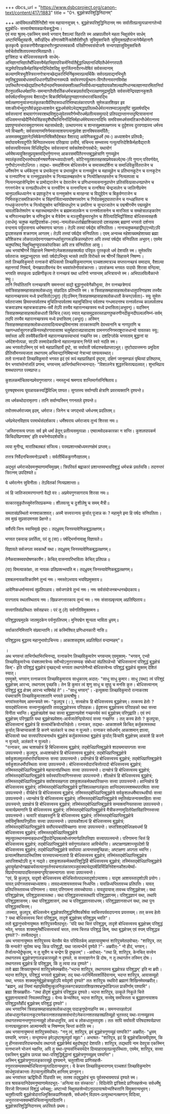 +++
dbcs_url = "https://www.dsbcproject.org/canon-text/content/417/1883"
title = "0१. बुद्धक्षेत्रपरिशुद्धिनिदानम्"

+++
आर्यविमलकीर्तिनिर्देशो नाम महायानसूत्रम्
१. बुद्धक्षेत्रपरिशुद्धिनिदानम्
नमः सर्वातीतप्रत्युत्पन्नानागतेभ्यो बुद्धबोधि-
सत्त्वार्यश्रावकप्रत्येकबुद्धेभ्यः।  
एवं मया श्रुतम्-एकस्मिन् समये भगवान् वैशाल्यां विहरति स्म आम्रपालीवने महता भिक्षुसंघेन सार्धम् अष्टाभिर्भिक्षुसहस्रैः, सर्वैरर्हद्भिः क्षीणास्रवैर्निःक्लेशैर्वशीभूतैः सुविमुक्तचित्तैः सुविमुक्तप्रज्ञैराजानेयैर्महानागैः कृतकृत्यैः कृतकरणीयैरपहृतभारैरनुप्राप्तस्वकार्थैः परिक्षीणभवसंयोजनैः सभ्यगाज्ञासुविमुक्तचित्तैः सर्वचेतोवशितापरमपारमिताप्राप्तैः।  
द्वात्रिंशदा च बोधिसत्त्वसहस्त्रैः सार्धम्-अभिज्ञानाभिज्ञातैर्बोधिसत्त्वैर्महाभिज्ञापरिकर्मनिर्यातैर्बुद्धाधिष्ठानाधिष्ठितैर्धर्मनगरपालैः सद्धर्मपरिग्राहकैर्महासिंहनादिभिर्दशदिक्षु सुगर्जितनादैरनध्येषितं सर्वसत्त्वानाम् कल्याणमित्रभूतैस्त्रिरत्नगोत्रानाच्छेद्यकारिभिर्निबृतमारप्रत्यर्थिकैः सर्वपरप्रवाद्यनभिभूतैः स्मृतिबुद्ध्यवबोधसमाधिधारणीप्रतिभानसम्पन्नैः सर्वावरणपर्युत्थान-विगतैरनावरणविमोक्ष उपस्थितैरनाच्छेद्यप्रतिभानैर्दानदमनियमसंयमशीलक्षान्तिवीर्यध्यानप्रज्ञोपायकौशल्यप्रणिधानबलज्ञानपारमितानिर्यातैरनुपलब्धिधर्मक्षान्ति-समन्वागतैरवैवर्तिकधर्मचक्रप्रवर्तयद्भिरलक्षणमुद्रामुद्रितैः सर्वसत्त्वेन्द्रियज्ञानकुशलैः सर्वपर्षदनभिभूतस्य बैशारद्येन बिक्रामिभिर्महापुण्यज्ञानसंभारसंचितवद्भिः सर्वलक्षणानुव्यंजनालंकृतकायैर्वरिष्ठरूपधारिभिश्चालंकारापगतैः सुमेरून्नतशिखर इव यशःकीर्त्यभ्युद्गतैर्वज्रदृढाध्याशयेन बुद्धधर्मसंघेऽभेद्यश्रद्धाप्रतिलब्धैर्धर्मरत्न‍रश्म्याऽमृतवृष्टिं सुप्रवर्षयद्भिः सर्वसत्त्वानां शब्दवागंगस्वरशब्दविशुद्‍ध्युपेतस्वरैर्गम्भीरधर्मप्रतीत्यसमुत्पादे प्रतिपद्यान्तानन्तदृष्टिवासनानां संधिसमन्तच्छेदैर्निर्भयसिंहसदृशैर्घोषाभिनिर्नादिभिर्महाधर्ममेघस्वरनादिभिः समविसमधर्मसमतिक्रान्तैर्धर्मरत्नस्य प्रज्ञापुण्यसंभारसमुदागमस्य महासार्थवाहैः; उत्थापनस्य च शान्तसूक्ष्मश्लक्ष्णस्य च दुर्दृशस्य दुरवगाह्यस्य धर्मस्य नये विचक्षणैः; सर्वसत्त्वागमनिर्गमसत्त्वाशयगत्यनुप्रवेश ज्ञानविषयसमर्पितैः; असमसमबुद्धज्ञानेऽभिषेकेणाभिषिक्तैर्दशबल वैशारद्य आवेणिकबुद्धधर्मे (ष्व-) अध्याशयेन प्रतिपन्नैः; सर्वापायभैरवदुर्गति बिनिपातभयस्य परिखाया उत्तीर्य, संचिन्त्य सम्भवस्य गत्युत्पत्तिदेशिकैर्महावैद्यराजैः सर्वसत्त्वविनयस्य विधिविद्वद्भिः सर्वसत्त्वानां सर्वक्लेशरोगावबोधैः; यथायोगं धर्मभैषज्ययुक्तिसुप्रयुक्तवद्भिर्गुणानन्त् आकरसमर्पितैरनन्तबुद्धक्षेत्राणि गुणव्यूहेन स्वालंकृतवद्भिरमोघदर्शनश्रवणैरबन्ध्यपादोत्सर्गैः; कोटिनयुतशतसहस्राप्रमेयकल्पे(ष्व-)पि गुणान् परिवर्णयेत्, गुणौघोऽनन्तोऽधिगतः। तद्यथा-
समदर्शिनाम बोधिसत्त्वेन च समासमदर्शिना च समाधिविकुर्वितराजेन च धर्मेश्वरेण  च धर्मकेतुना च प्रभाकेतुना च प्रभाव्यूहेन च रत्नव्यूहेन च महाव्यूहेन च प्रतिभानकूटेन च रत्नकूटेन च रत्नपाणिना च रत्नमुद्राहस्तेन च नित्यप्रलम्बहस्तेन च नित्योत्क्षिप्तहस्तेन च नित्यतपसा च नित्यनन्दहासेन्द्रियेण च प्रामोद्यराजेन च देवराजेन च प्रणिधानव्यसनानुप्राप्तेन प्रतिसंवित्प्रसाधनप्राप्तेन  च गगनगंजेन च रत्नप्रदीपधरेण च रत्नवीरेण च रत्ननन्दिना च रत्नश्रिया चेन्द्रजालेन च जालिनीप्रभेण चानुपलब्धिध्यानेन च प्रज्ञाकूटेन च रत्नमुक्तेन च मारहन्त्रा च विद्युद्देवेन च बिकुर्वणराजेन च निमित्तकूटसमतिक्रान्तेन च सिंहगर्जिताभ्यवघोषणस्वरेण च गिर्यग्रसमुद्‍घातराजेन च गन्धहस्तिना च गन्धकुंजरनागेन च नित्योद्युक्तेन चानिक्षिप्तधुरेण च प्रमतिना च सुन्दरजातेन च पद्मश्रीगर्भेण पद्मव्यूहेन चावलोकितेश्वरेण च महास्थामप्राप्तेन च ब्रह्ममजालकेन च रत्नश्वेतासनेन च मारजिता च समक्षेत्रालङ्कारेण च मणिरत्नच्छत्रेण च मणिचूडेन च मैत्रेयेण च मञ्जुश्रीकुमारभूतेन च तैरित्यादिभिर्द्वात्रिंशदा बोधिसत्त्वसहस्रैः (सार्धम्)
चतुष्क महाद्विपाशोक-(नाम)-नामलोकधातोर्ब्रह्मशिख्यादयो दशसहस्रम् ब्रह्मणां भगवतो दर्शनाय वन्दनाय पर्युपासनाय धर्मश्रवणाय चागताः। तेऽपि तस्यां पर्षद्येव संनिपतिताः। नानाचतुष्कमहाद्वीप्(एभ्यो)ऽपि द्वादशसहस्रं शक्राणाम् आगतम्। तेऽपि तस्यां पर्षद्येव संनिपतिताः। एवम् अन्यच्च महेशाख्यमहेशाख्या ब्रह्मा कौशिकश्च लोकपालदेवनागयक्षगन्धर्वासुरगरूडकिन्नरमहोरगा अपि तस्यां पर्षद्येव संनिपतिता अभूवन्। एवमेव चतुष्परिषद् भिक्षुभिक्षुण्युपासकोपासिका अपि तत्र संनिपतिता आसुः।  
अथ भगवांश्रीगर्भे सिंहासने निषण्णोऽनेकशतसहस्रपर्षदा परिवृतः पुरस्कृतो धर्म देशयति स्म। सुमेरूरिव पर्वतराजः समुद्राभ्युद्गतः सर्वाः पर्षदोऽभिभूय भासते तपति  विरोचते स्म श्रीगर्भे सिहासने निषण्णः।  
ततो लिच्छविकुमारो रत्नाकरो बोधिसत्वो लिच्छविकुमाराणाम् पञ्चशतमात्रञ्च सप्तरत्नच्छत्रं समादाय, वैशाल्या महानगर्या निश्वर्य, येनाम्रपालीवनंच येन भववांस्तेनोपसंक्रान्ताः। उपसंक्रम्य भगवतः पादयोः शिरसा वन्दित्वा, भगवति सप्तकृत्वः प्रदक्षिणीकृत्य ते रत्नच्छत्रं यथा धारिणो भगवन्तम् अभित्रायन्ते स्म। अभिपालयित्वैकान्ते स्थुः।  
तानि निर्यातितानि रत्नच्छत्राणि समनन्तरं सद्यो बुद्धानुभावेनैकीभूत्वा, तेन रत्नच्छत्रेणायं सर्वत्रिसाहस्रमहासाहस्रलोकधातुः संछादितः प्रतिभाति स्म। स त्रिसाहस्रमहासाहस्रलोकधातुपरिणाहश्व तस्यैव महारत्नच्छत्रस्य मध्ये प्रभासितो(ऽभूत्)  (ये)ऽस्मिन् त्रिसाहस्रमहासाहस्रलोकधातौ केचन(पर्वताः)- स्युः सुमेरुः पर्वतराजश्व हिमवन्तपर्वतश्च मुचिलिन्दपर्वतश्व महामुचिलिन्द पर्वतश्च गन्धमादनश्च रत्नपर्वतच्च कालपर्वतश्च चक्रवाडश्च महाचक्रवाडश्च-सर्वे तेऽपि तस्यैव महारत्नच्छत्रस्य मध्ये प्रभासिता(अभूवन्)। यदस्मिन् त्रिसाहस्रमहासाहस्रलोकधातौ किंचिज् (जल) स्यात् महासमुद्रसरस्तडागपुष्करणीनदीकुनदीपल्वलनिम्नं-सर्वम् तदपि तस्यैव महारत्नच्छत्रस्य मध्ये प्रभासितम् (अभूत्)। अस्मिन् त्रिसाहस्रमहासाहस्रलोकधातावादित्यचन्द्रविमानाश्व तारकारूपाणि देवभवनानि च नागपुराणि च यक्षगन्धर्वासुरगरुडकिंनरमहोरगावासाश्व चतुर्महाराजप्रासादाश्व ग्रामनगरनिगमराष्ट्रराजधान्यो यावतकाः स्युः; सर्वास्ता अपि तस्यैवैकाकिनो महारत्नच्छत्रस्याभासं गच्छन्ति स्म। दशदिग्लोके भगवताम् बुद्धानां या धर्मदेशनोत्पन्ना, साऽपि तस्मादेकाकिनो महारत्नछत्रान् निर्गते स्वरे नदति स्म।  
अथ भगवतोऽस्मिन् एवं रूपे महाप्रातिहार्ये दृष्टे, सा सर्वावती पर्षदाश्चर्यप्राप्ताऽभूत्। तुष्टोदग्रात्तमनाः प्रमुदिता प्रीतिसौमनस्यजाता तथागतम् अभिवन्द्यानिमिषाभ्यां नेत्राभ्यां पश्यत्यस्थात्।  
ततो रत्नाकरो लिच्छविकुमारो भगवत इदं एवं रूपं महाप्रातिहार्य दृष्ट्वा, दक्षिणं जानुमण्डलं पृथिव्यां प्रतिष्ठाप्य, येन भगवांस्तेनांजलिं प्रणम्य, भगवन्तम् आभिर्गाथाभिरभ्यनन्दत्-
"विशालनेत्र शुद्धरुचिरपद्मदलवत्। शुभाभिप्राय शमथपारगत परमप्राप्त॥

कुशलकर्माचितवनप्रमेयगुणसागर। नमस्तुभ्यं श्रमणाय शान्तिमार्गसंनिश्रिताय॥

पुरुषवृषभस्य यूयन्नायकस्यर्द्धिविधिम् पश्यत। सुगतस्य सर्वाण्यपि क्षेत्राणि प्रवरव्यक्तानि दृश्यन्ते॥

तव धर्मकथोदारामृतगा। तानि सर्वाण्यस्मिन् गगनतले दृश्यन्ते॥

तवोत्तमधर्मराज्यम् इदम्, धर्मराज। जिनेन च जगद्भयो धर्मधनम्  प्रदलितम्॥

धर्मप्रभेदनविज्ञाय परमार्थसंदर्शकाय। धर्मेश्वराय धर्मराजाय तुभ्यं शिरसा नमः॥

'अस्तिनास्त्य पगताः सर्व इमे धर्मा हेतून् प्रतीत्यसमुत्पन्नाः। एष्वात्मवेदककारका न सन्ति। कुशलपापकर्म किंचिदविप्रणाशम्' इति वचनेनोपदर्शयसि॥

त्वया मुनीन्द्र, मारातिबलबलं संजित्य। परमप्रशान्तबोध्यमरणक्षेमं प्राप्तम्॥

तत्तत्र निर्वेदनचित्तमनोऽप्रचारैः। सर्वतीर्थिककुगणैरज्ञातम्॥

अद्भुतं धर्मराजदेवमनुष्याणामभिमुखम्। त्रिपरिवर्त बह्वाकारं प्रशान्तस्वभावविशुद्धं धर्मचक्रं प्रवर्तयसि। तदनन्तरं त्रिरत्नम् उपदिश्यते॥

ये धर्मरत्नेन सुविनीताः। तेऽवितर्का नित्यप्रशान्ताः॥

त्वं हि जातिजरामरणान्तगो वैद्यो वरः। अप्रमेयगुणसागराय शिरसा नमः॥

सत्कारसुकृतैस्सुमेरुरिवाप्रकम्प्यः। शीलवत्सु च दुःशीलेषु च समम् मैत्री॥

समतासंप्रस्थितो मनश्वाकाशवत्। अस्मै सत्त्वरत्नाय कुर्यात् पूजान्न कः ? महामुने इमा हि पर्षदः संनिपतिताः। तव मुखं सुप्रसादमनसा प्रेक्षन्ते॥

सर्वैरपि जिनः स्वाभिमुखे दृष्टः। तद्‍ध्रुवम् जिनस्यावेणिकबुद्धलक्षणम्॥

भगवत एकवाक् प्रवर्तिता, परं तु (सा)। पर्षद्भिर्नानावाक्षु विज्ञायते॥

विज्ञायते सर्वजगता स्वकार्थो यथा। तद्‍ध्रुवम् जिनस्यावेणिकबुद्धलक्षणम्॥

तेनैकवाक्स्ववघोषणकार्येण।  केचित् वासनापरिभाविताः केचित् प्रतिपन्नः॥

(या) विमत्याकांक्षाः, ता नायकः प्रतिप्रस्रभ्भयति म। तद्‍ध्रुवम् जिनस्यावेणिकबुद्धलक्षणम्॥

दशबलनायकविक्रामिणे तुभ्यं नमः। नमस्तेऽभयाय भयविप्रमुक्ताय॥

आवेणिकधर्मानवस्यं सुप्रतिपन्नाय। सर्वजगन्नेत्रे तुभ्यं नमः। नमः सर्वसंयोजनबन्धनच्छेदकाय॥

पारगताय स्थलस्थिताय नमः। खिन्नजगत्तारकाय तुभ्यं नमः। नमः संसारप्रबृत्त्याम् अप्रतिष्ठिताय॥

सत्त्वगतिसंप्रस्थितः सर्वसहचरः। परं तु (ते) सर्वगतिविमुक्तमनः॥

परिशुद्धपद्ममुदके जातमुदकेन पर्यनुपलिप्तम्। मुनिपद्मेन शून्यता भाविता ध्रुवम्॥

सर्वाकारनिमित्तानि संप्रवान्तानि। त्वं कस्मिंश्वित् प्रणिधानकारी नासि॥

परिशुद्धस्य बुद्धस्य महानुभावोऽचिन्त्यः। आकाशसदृशम् अप्रतिष्ठितं वन्दाम्यहम्"॥

।  
अथ भगवन्तं ताभिर्गाथाभिरभिनन्द्य, रत्नाकरेण लिच्छविकुमारेण भगवन्तम् एवमुक्तम्- "भगवन्, एभ्यो लिच्छविकुमारेभ्यः पंचशतमात्रेभ्यः सर्वेभ्योऽनुत्तरसम्यक् संबोध्यां संप्रतिपन्नेभ्यो 'बोधिसत्त्वानां परिशुद्धं बुद्धक्षेत्रं किम्'- इति परिशुद्धं बुद्धक्षेत्रं पृच्छद्‍भ्यो भगवता तथागतेनैभ्यो बोधिसत्त्वेभ्यः परिशुद्धं बुद्धक्षेत्रं सूक्तम् देशितं स्यात्।  
एवमुक्ते, भगवान् रत्नाकराय लिच्छविकुमाराय साधुकारम् अदात्- "साधु साधु कुमार। साधु (यथा) त्वं परिशुद्दं बुद्धक्षेत्रम् आरभ्य, तथागतम् पृच्छसि। तेन हि कुमार त्वं शृणु साधु च सुष्ठु च मनसि कुरु। बोधिसत्त्वानाम् परिशुद्धं बुद्ध क्षेत्रम् आरभ्य भाषिष्येहं ते"। -"साधु भगवन्"। -इत्युक्त्वा लिच्छविकुमारो रत्नाकरश्व पंचमात्राणि लिच्छविकुमारशतानि भगवते प्रत्यश्रौषुः।  
भगवांस्तानेवम् आमन्त्रयते स्म- "कुलपुत्र (। ), सत्त्वक्षेत्रः हि बोधिसत्त्वस्य बुद्धक्षेत्रम्। तत्कस्य हेतोः ? यावद्बोधिसत्त्वः सत्त्वानुपबृंहयति तावद्‍बुद्धक्षेत्रस्य परिग्राहकः। ईदृशस्य बुद्धक्षेत्रस्य परिग्राहको यथा सत्त्वा विनीता भवन्ति। बुद्धक्षेत्रप्रवेशं यथा सत्त्वा बुद्धज्ञानप्रवेशं गच्छन्त्येवं रूपं बुद्धक्षेत्रम् परिगृह्णाति। एवं रुपं बुद्धक्षेत्रम् परिगृह्णाति यथा बुद्धक्षेत्रप्रवेशम्-आर्यजातेन्द्रियोत्पादं सत्त्वा गच्छन्ति । तत् कस्य हेतोः ? कुलपुत्राः, बोधिसत्त्वानां बुद्धक्षेत्रं हि सत्त्वार्थक्रियोत्पत्तिहेतोः। रत्नाकर, तद्यथा- आकाशसमे किचित् कर्तुकामस्तथा कुर्यात् किंचाप्याकाशे हि करणे चालंकारे च तथा न युज्यते। रत्नाकर सर्वधर्मान् आकाशमान् ज्ञात्वा, बोधिसत्वो यथा सत्त्वपरिपाचनार्थाय बुद्धक्षेत्रं कर्तुकामस्तथा बुद्धक्षेत्रं कुर्यात् किंचापि बुद्धक्षेत्रम् आकाशे हि करणे न युज्यते, अलंकारे न युज्यते।  
"रत्नाकर, अथ चाशयक्षेत्रं हि बिधिसत्त्वस्य बुद्धक्षेत्रं; तद्बोधिप्राप्तिबुद्धक्षेत्रे शाठ्यमायापगताः सत्त्वा उपपत्स्यन्ते। कुलपुत्र, अध्याशयक्षेत्रं हि बोधिसत्त्वस्य बुद्धक्षेत्रं; तद्बोधिप्राप्तिबुद्धक्षेत्रे सर्वकुशलमूलसंभारोपचितवन्तः सत्त्वा उपपत्स्यन्ते। प्रयोगक्षेत्रं हि बोधिसत्त्वस्य बुद्धक्षेत्रं; तद्बोधिप्राप्तिबुद्धक्षेत्रे सर्वकुशलधर्मोपस्थिताः सत्त्वा उपपत्स्यन्ते। बोधिसत्त्वस्योदारचित्तोत्पादो बोधिसत्त्वस्य बुद्धक्षेत्रं; तस्मिस्तद्बोधिप्राप्तिबुद्धक्षेत्रे महायानांप्रस्थिताः सत्त्वा उपपत्स्यन्ते। दानक्षेत्रं हि बोधिसत्त्वस्य बुद्धक्षेत्रं; तस्मिंस्तद्बोधिप्राप्तिबुद्धक्षेत्रे सर्वस्वपरित्यागिनस्सत्त्वा उपपत्स्यन्ते। शीलक्षेत्रं हि बोधिसत्त्वस्य बुद्धक्षेत्रं; तस्मिस्तद्बोधिप्राप्तिबुद्धक्षेत्र सर्वाशयसहगता दशकुशलकर्मपथपरिरक्षन्तः सत्त्वा उपपत्स्यन्ते। क्षान्तिक्षेत्रं हि बोधिसत्त्वस्य बुद्धक्षेत्रं; तस्मिंस्तद्बोधिप्राप्तिबुद्धक्षेत्रे द्वात्रिंशल्लक्षणलंकृताः क्षान्तिदमपरमशमथपारमिताः सत्त्वा उपपत्स्यन्ते। वीर्यक्षेत्रं हि बोधिसत्त्वस्य बुद्धक्षेत्रं; तस्मिस्तद्बोधिप्राप्तिबुद्धक्षेत्रे सर्वकुशलधर्मेष्वारब्धवीर्याः सत्त्वा उपपत्स्यन्ते। ध्यानक्षेत्रं हि बोधिसत्त्वस्य बुद्धक्षेत्रं; तस्मिस्तद्बोधिप्राप्तिबुद्धक्षेत्रे स्मृतिसंप्रजन्यसमाहिताः सत्त्वा उपत्स्यन्ते; प्रज्ञाक्षेत्रं हि बोधिसत्त्वस्य बुद्धक्षेत्रं; तस्मिंस्तद्बोधिप्राप्तिबुद्धक्षेत्रे सम्यक्त्वनियतसत्त्वा उपपत्स्यन्ते। चत्वार्यप्रमाणानि हि बोधिसत्त्वस्य बुद्धक्षेत्रं; तस्मिंस्तद्बोधिप्राप्तिबुद्धक्षेत्रे मैत्रीकरुणामुदितोपेक्षाविहारिणस्सत्त्वा उपपत्स्यन्ते। चत्वारि संग्रहवस्तूनि हि बोधिसत्त्वस्य बुद्धक्षेत्रं; तस्मिंस्तद्बोधिप्राप्तिबुद्धक्षेत्रे सर्वविमुक्तिपरिगृहीताः सत्त्वा उपपत्स्यन्ते। उपायकौशल्यं हि बोधिसत्त्वस्य बुद्धक्षेत्रं; तस्मिंस्तद्बोधिप्राप्तिबुद्धक्षेत्रे सर्वोपायचर्याविचक्षणाः सत्त्वा उपपत्स्यन्ते। सप्तत्रिशद्बोधिपक्ष्यधर्मा हि बोधिसत्त्वस्य बुद्धक्षेत्रं; तस्मिस्तद्बोधिप्राप्तिबुद्धक्षेत्रे स्मृत्युपस्थानसम्यक्‌प्रधानर्द्धिपादेन्द्रियबलबोध्यंगमार्गप्रतिपत्तिज्ञाः सत्त्वापपत्स्यन्ते। परिणामना चित्तं हि बोधिसत्त्वस्य बुद्धक्षेत्रं; तद्बोधिप्राप्तिबुद्धक्षेत्रे सर्वगुणालंकारा आविर्भवन्ति। अष्टाक्षणप्रशान्त्युपदेशो हि बोधिसत्त्वस्य बुद्धक्षेत्रं; तद्बोधिप्राप्तिबुद्धक्षेत्रे सर्वापाया अत्यन्तसमुच्छिन्नाः; अष्टाक्षणा अपगता भवन्ति। प्रत्यात्मशिक्षापदस्थितिश्व परस्यापच्यनालापो हि बोधिसत्त्वस्य बुद्धक्षेत्रं; तस्मिंस्तद्‍बोधिप्राप्तिबुद्धक्षेत्र आपत्तिशब्दोऽपि तु न नद्यते। दशकुशलकर्मपथपरिशुद्धिर्हि बोधिसत्त्वस्य बुद्धक्षेत्रं; तस्मिंस्तद्‍बोधिप्राप्तिबुद्धक्षेत्रे ध्रुवायुर्महाभोगब्रह्मचर्यसत्यानुवर्तनवचनालंकारमञ्जुवाक्याभेद्यपर्षन्निर्भिन्निनिवेशनकौशल्येर्ष्या- विप्रयोगाव्यापादचित्तसम्यग्दृष्टिसमन्वागताः सत्त्वा उपपत्स्यन्ते।  
"एवं, हि कुलपुत्र, यादृशो बोधिसत्त्वस्य बोधिचित्तोत्पादस्तादृशोऽप्याशयः। यादृश आशयस्तादृशोऽपि प्रयोगः। यावत् प्रयोगस्तावच्चाध्याशयः। तावदध्याशयस्तावच्च निध्यप्तिः। यावन्निध्यप्तितावच्च प्रतिपत्तिः। यावत् प्रतिपत्तिस्तावच्च परिणामना। यावत् परिणामना तावच्चोपायाः। यावदुपायास् तावच्च परिशुद्धक्षेत्रम्। यथा परिशुद्धक्षेत्रम्, परिशुद्धसत्त्वास्तथा। यथा परिशुद्धसत्त्वास्तथापि परिशुद्धज्ञानम्। परिशुद्धज्ञानं यथा, तथापि परिशुद्धशासनम्। यथा परिशुद्धशासनं, तथा च परिशुद्धज्ञानसाधनम्। परिशुद्धज्ञानसाधनं यथा, तथा पुनः परिशुद्धस्वचित्तम्।  
:तस्मात्, कुलपुत्र, बोधिसत्त्वेन बुद्धक्षेत्रपरिशुद्धनिश्विकीर्षया स्वचित्तपर्यवदापनाय प्रयत्तव्यम्। तत् कस्य हेतोः ? यथा बोधिसत्त्वस्य चित्तं परिशुद्धम्, तादृशे बुद्धक्षेत्रम् परिशुद्धम् भवति"।  
ततो बुद्धानुभावेनायुष्मतः शारिपुत्रस्यैतदभूत्- 'यदि यथा चित्तं परिशुद्धम्, तादृशे बोधिसत्त्वस्य बुद्धक्षेत्रम् परिशुद्धं भवेत्, भगवतः शाक्यमुनेर्बोधिसत्त्वचर्या चरतः, तस्य चित्तन्न परिशुद्धं किम्, यथा बुद्धक्षेत्रम् एवं रुपम् परिशुद्धन्न दृश्यते'?- तस्यैतदभूत्।  
अथ भगवानायुष्मतः शारिपुत्रस्य चेतसैव चेतः परिवितर्कम् आज्ञायायुष्मन्तं शारिपुत्रमेतदवोचत्- "शारिपुत्र, तत् किं मन्यसे? सूर्यश्व चन्द्रः किन्न परिशुद्धौ, यथा जात्यन्धैर्न दृश्येते ?"- अब्रवीत्-" नो हीदं, भगवन्। तैर्जात्यन्धैर्दुष्कृतम्, न तु सूर्येण च चन्द्रेण हि दुष्कृतम्"। -अवोचत्- "तथा हि, शारिपुत्र, केनचित् सत्त्वेन तथागतस्य बुद्धक्षेत्रगुणालङ्कारव्यूहो न दृश्यते, स सत्त्वाज्ञानेन हि दोषः, न तु तथागतेन तस्मिन् दोषः। तथागतस्य बुद्धक्षेत्रं हि परिशुद्धम्, किं तु त्वया तन्न दृश्यते"।  
ततो ब्रह्मा शिख्यायुष्मन्तं शारिपुत्रमेवमब्रवीत्-"भदन्त शारिपुत्र, तथागतस्य बुद्धक्षेत्रन्न परिशुद्धम्' इति मा ब्रवीः। भदन्त शारिपुत्र, परिशुद्धं भगवतो बुद्धक्षेत्रम्; तद् यथा-परनिर्मितवशर्तिदेवानाम्, भदन्त शारिपुत्र, आवासव्यूहो यथा, भगवतः शाक्यमुनेर्बुद्धक्षेत्रव्यूहोऽपि मयेदृशो दृश्यते"
ततः शारिपुत्रः स्थविरो ब्रह्माणं शिखिनमेवमब्रवीत्। "ब्रह्मन्, अहं त्विमां महापृथिवीमुत्कूलनिकूलकण्टकप्रपातशिखरश्वभ्रगूथोडिगल्ल प्राकीर्णाम् पश्यामि"।  
ब्रह्मा शिख्यब्रवीत- "तथा हीदृशं बुद्धक्षेत्रं परिशुद्धन्न दृश्यते। भदन्त शारिपुत्र, उत्कूले निकूले चित्ते बुद्धज्ञानायाशयो नियतमपरिशुद्धः। येभ्यः केभ्यश्वित्, भदन्त शारिपुत्र, सत्त्वेषु समचित्तता च बुद्धज्ञानायाशयः परिशुद्धस्तैर्हीदं बुद्धक्षेत्रम् परिशुद्धं दृश्यते"।  
अथ भगवानिमं त्रिसाहस्रमहासाहस्रलोकधातुम् पादाङ्गुष्ठेनाहन्ति स्म। समनन्तरहतोऽयं लोकधातुरनेकरत्नकूटमनेकरत्नशतसहस्रसंभारोऽनेकरत्नशतसहस्रप्रतिव्यूहो भूतस्तद् यथा-रत्नव्यूहस्य तथागतस्यानन्तगुणरत्नव्यूहो लोकधातुरिव, अयं च लोकधातुस्तादृशः। ततः सापि सर्वावती परिषदाश्वर्यप्राप्ता रत्नपद्मव्यूहासन आत्मानमपि च निषण्णाम् चिन्तां करोति स्म।  
अथ भगवानायुष्मन्तं शारिपुत्रमवोचत्- "ननु त्वं, शारिपुत्र, इमं बुद्धक्षेत्रगुणव्यूहं पश्यसि?" अब्रवीत्- "ध्रुवम् पश्यामि, भगवन्। सन्दृश्यन्त इमेऽदृष्टाश्रुतपूर्वा व्यूहाः"। अभाषत- "शारिपुत्र, इदं हि बुद्धक्षेत्रन्नित्यमीदृशम्, कि तु हीनसत्त्वपरिपाचनार्थाय तथागतो बुद्धक्षेत्रेमेवं बहुदोषदुष्टं देशयति। शारिपुत्र, तद्यथापि नाम देवपुत्रा एकस्मिन् रत्नभाजने भोजनं भक्षन्ति, अपि तु यथा-पुण्यसंनिचयभेदेन दिव्याहारामृतप्रत्युपस्थिताः, एवमेव, शारिपुत्र, सत्त्वा एकस्मिन् बुद्धक्षेत्र उत्पन्ना यथा-परिशुद्धिर्बुद्धानां बुद्धक्षेत्रगुणव्यूहम् पश्यन्ति"।  
अस्मिन् बुद्धक्षेत्रगुणालङ्कारव्यूहे दृश्यमाने, चतुरशीत्या प्राणिसहस्रै- रनुत्तरसम्यक्सम्बोधिचित्तान्युत्पादितान्यभूवन्। ये केचन लिच्छविकुमाराणाम् पञ्चशतं लिच्छविकुमारेण सार्धमुपसंक्रान्ताः  तेऽप्यानुलोमिकीम् क्षान्तिम् प्राप्नुवन्।  
अथ भगवांस्ता ऋद्विविधीः पिंडयति स्म; ततश्व तद्‍बुद्धक्षेत्रं भूयः पूर्वस्वभावमापन्नं दृश्यते स्म।  
तत्र श्रावकयानिदेवमनुष्याणामेतदभूत्- 'अनित्या वत संस्काराः'। विदित्वेति द्वांत्रिशदे प्राणिसहस्रेभ्यः सर्वधर्मेषु विरजो विगतमलं विशुद्धं धर्मचक्षुः; अष्टाभ्यो भिक्षुसहस्रेभ्योऽनुपादायाश्रवेभ्यश्चित्तानि विमुक्तान्यभूवन्। चतुशीत्यापि बुद्धक्षेत्रोदाराधिमुक्तिकप्राणिसहस्रैः, सर्वधर्मान् विठपन-प्रत्युस्थानलक्षणान् विदित्वा, अनुत्तरसभ्यक्‍सम्बोधिचित्तान्युत्पादितानि।  
बुद्धक्षेत्रपरिशुद्धिनिदानस्य् अपरिवर्तः प्रथमः।  
